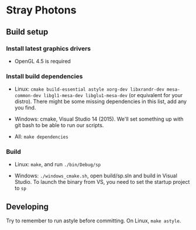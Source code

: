 Stray Photons
=============

Build setup
-----------

### Install latest graphics drivers

- OpenGL 4.5 is required

### Install build dependencies

- Linux: `cmake build-essential astyle xorg-dev libxrandr-dev mesa-common-dev libgl1-mesa-dev libglu1-mesa-dev` (or equivalent for your distro).
There might be some missing dependencies in this list, add any you find.

- Windows: cmake, Visual Studio 14 (2015).
We'll set something up with git bash to be able to run our scripts.

- All: `make dependencies`

### Build

- Linux: `make`, and run `./bin/Debug/sp`

- Windows: `./windows_cmake.sh`, open build/sp.sln and build in Visual Studio. To launch the binary from VS, you need to set the startup project to `sp`


Developing
----------

Try to remember to run astyle before committing. On Linux, `make astyle`.
